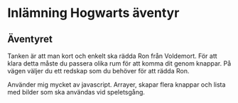 # Inlämning Hogwarts äventyr

## Äventyret

Tanken är att man kort och enkelt ska rädda Ron från Voldemort. För att klara detta måste du passera olika rum för att komma dit genom knappar. På vägen väljer du ett redskap som du behöver för att rädda Ron.

Använder mig mycket av javascript. Arrayer, skapar flera knappar och lista med bilder som ska användas vid speletsgång.
